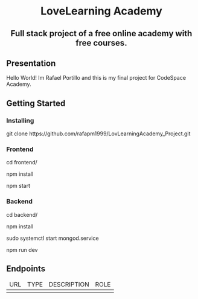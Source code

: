 <h1 align="center">LoveLearning Academy</h1>
<h2 align="center">Full stack project of a free online academy with free courses.</h2>
<h2>Presentation</h2>
Hello World! Im Rafael Portillo and this is my final project for CodeSpace Academy.
<h2>Getting Started</h2>
<h3>Installing</h3>
<p>git clone https://github.com/rafapm1999/LovLearningAcademy_Project.git</p>

<h3>Frontend</h3>
<p>cd frontend/</p>
<p>npm install</p>
<p>npm start</p>

<h3>Backend</h3>
<p>cd backend/</p>
<p>npm install</p>
<p>sudo systemctl start mongod.service</p>
<p>npm run dev</p>

<h2>Endpoints</h2>
<table>
  <thead>
    <tr>
      <td>URL</td>
      <td>TYPE</td>
      <td>DESCRIPTION</td>
      <td>ROLE</td>
    </tr>
  </thead>
  <tbody>
    <tr>
      <td></td>
      <td></td>
      <td></td>
      <td></td>
    </tr>
  </tbody>
</table>
